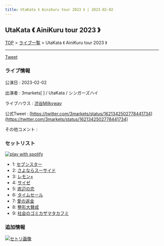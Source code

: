 ```yaml
---
title: UtaKata 《 AiniKuru tour 2023 》 | 2023-02-02
---
```

## UtaKata 《 AiniKuru tour 2023 》

[TOP](/setlist/) > [ライブ一覧](lives.html) > UtaKata 《 AiniKuru tour 2023 》

___

<a href="https://twitter.com/share?ref_src=twsrc%5Etfw" data-text="3markets[ ]セットリスト > UtaKata 《 AiniKuru tour 2023 》" class="twitter-share-button" data-via="3markets" data-hashtags="3markets" data-related="3markets" data-show-count="false">Tweet</a>

### ライブ情報

公演日
:    2023-02-02

出演者
:    3markets[ ] / UtaKata / シンガーズハイ

ライブハウス
:    [渋谷Milkyway](livehouse010.html)

公式Tweet
:    [https://twitter.com/3markets/status/1621342502778441734](https://twitter.com/3markets/status/1621342502778441734)

その他コメント
:    

### セットリスト


[![play with spotify](images/spotify-icon.png)](https://open.spotify.com/playlist/0OKc1mLi7ayRh37DNCZ6LZ)



*  1: [セブンスター](song020.html)
*  2: [さよならスーサイド](song013.html)
*  3: [レモン×](song003.html)
*  4: [サイゼ](song004.html)
*  5: [底辺の恋](song008.html)
*  6: [タイムセール](song007.html)
*  7: [愛の返金](song012.html)
*  8: [整形大賛成](song005.html)
*  9: [社会のゴミカザマタカフミ](song002.html)


### 追加情報

[![セトリ画像](images/052.jpg)](images/052.jpg)





<script async src="https://platform.twitter.com/widgets.js" charset="utf-8"></script>